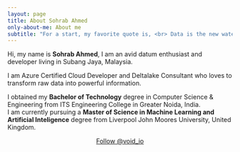 ```yaml
---
layout: page
title: About Sohrab Ahmed
only-about-me: About me
subtitle: "For a start, my favorite quote is, <br> Data is the new water, must should be cleaned and healthy before consuming."
---
```


<div id="aboutme-section">

<p class="about-text">
<span class="fa fa-briefcase about-icon"></span>
  Hi, my name is <strong>Sohrab Ahmed</strong>, I am an avid datum enthusiast and developer living in Subang Jaya, Malaysia.
</p>

<p class="about-text">
<span class="fa fa-code about-icon"></span>
I am Azure Certified Cloud Developer and Deltalake Consultant who loves to transform raw data into powerful information. 
</p>

<p class="about-text">
<span class="fa fa-graduation-cap about-icon"></span>
I obtained my <strong>Bachelor of Technology</strong> degree in Computer Science & Engineering from ITS Engineering College in Greater Noida, India.<br>I am currently pursuing a <strong>Master of Science in Machine Learning and Artificial Inteligence</strong> degree from Liverpool John Moores University, United Kingdom.
</p>

<center>
	<a href="https://twitter.com/void_io" class="twitter-follow-button" data-size="large" data-show-count="false">Follow @void_io</a>
	<script async src="//platform.twitter.com/widgets.js" charset="utf-8"></script>
</center>
